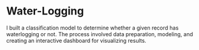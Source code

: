 # Water-Logging
I built a classification model to determine whether a given record has waterlogging or not. The process involved data preparation, modeling, and creating an interactive dashboard for visualizing results.
